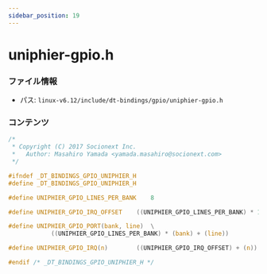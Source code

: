 ```yaml
---
sidebar_position: 19
---
```

# uniphier-gpio.h

### ファイル情報

- パス: `linux-v6.12/include/dt-bindings/gpio/uniphier-gpio.h`

### コンテンツ

```h
/*
 * Copyright (C) 2017 Socionext Inc.
 *   Author: Masahiro Yamada <yamada.masahiro@socionext.com>
 */

#ifndef _DT_BINDINGS_GPIO_UNIPHIER_H
#define _DT_BINDINGS_GPIO_UNIPHIER_H

#define UNIPHIER_GPIO_LINES_PER_BANK	8

#define UNIPHIER_GPIO_IRQ_OFFSET	((UNIPHIER_GPIO_LINES_PER_BANK) * 15)

#define UNIPHIER_GPIO_PORT(bank, line)	\
			((UNIPHIER_GPIO_LINES_PER_BANK) * (bank) + (line))

#define UNIPHIER_GPIO_IRQ(n)		((UNIPHIER_GPIO_IRQ_OFFSET) + (n))

#endif /* _DT_BINDINGS_GPIO_UNIPHIER_H */

```
